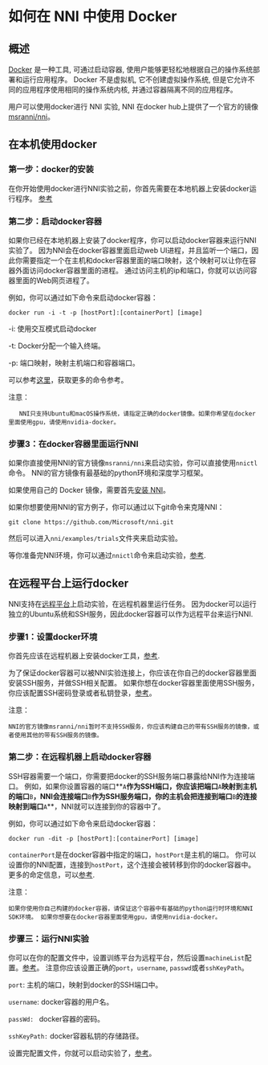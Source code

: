 # **如何在 NNI 中使用 Docker**

## 概述

[Docker](https://www.docker.com/) 是一种工具, 可通过启动容器, 使用户能够更轻松地根据自己的操作系统部署和运行应用程序。 Docker 不是虚拟机, 它不创建虚拟操作系统, 但是它允许不同的应用程序使用相同的操作系统内核, 并通过容器隔离不同的应用程序。

用户可以使用docker进行 NNI 实验, NNI 在docker hub上提供了一个官方的镜像 [msranni/nni](https://hub.docker.com/r/msranni/nni)。

## 在本机使用docker

### 第一步：docker的安装

在你开始使用docker进行NNI实验之前，你首先需要在本地机器上安装docker运行程序。 [参考](https://docs.docker.com/install/linux/docker-ce/ubuntu/)

### 第二步：启动docker容器

如果你已经在本地机器上安装了docker程序，你可以启动docker容器来运行NNI实验了。 因为NNI会在docker容器里面启动web UI进程，并且监听一个端口，因此你需要指定一个在主机和docker容器里面的端口映射，这个映射可以让你在容器外面访问docker容器里面的进程。 通过访问主机的ip和端口，你就可以访问容器里面的Web网页进程了。

例如，你可以通过如下命令来启动docker容器：

    docker run -i -t -p [hostPort]:[containerPort] [image]
    

-i: 使用交互模式启动docker

-t: Docker分配一个输入终端。

-p: 端口映射，映射主机端口和容器端口。

可以参考[这里](https://docs.docker.com/v17.09/edge/engine/reference/run/)，获取更多的命令参考。

注意：

       NNI只支持Ubuntu和macOS操作系统，请指定正确的docker镜像。如果你希望在docker里面使用gpu，请使用nvidia-docker。
    

### 步骤3：在docker容器里面运行NNI

如果你直接使用NNI的官方镜像`msranni/nni`来启动实验，你可以直接使用`nnictl`命令。 NNI的官方镜像有最基础的python环境和深度学习框架。

如果使用自己的 Docker 镜像，需要首先[安装 NNI](InstallationLinux.md)。

如果你想要使用NNI的官方例子，你可以通过以下git命令来克隆NNI：

    git clone https://github.com/Microsoft/nni.git
    

然后可以进入`nni/examples/trials`文件夹来启动实验。

等你准备完NNI环境，你可以通过`nnictl`命令来启动实验，[参考](QuickStart.md).

## 在远程平台上运行docker

NNI支持在[远程平台](../TrainingService/RemoteMachineMode.md)上启动实验，在远程机器里运行任务。 因为docker可以运行独立的Ubuntu系统和SSH服务，因此docker容器可以作为远程平台来运行NNI.

### 步骤1：设置docker环境

你首先应该在远程机器上安装docker工具，[参考](https://docs.docker.com/install/linux/docker-ce/ubuntu/).

为了保证docker容器可以被NNI实验连接上，你应该在你自己的docker容器里面安装SSH服务，并做SSH相关配置。 如果你想在docker容器里面使用SSH服务，你应该配置SSH密码登录或者私钥登录，[参考](https://docs.docker.com/engine/examples/running_ssh_service/)。

注意：

    NNI的官方镜像msranni/nni暂时不支持SSH服务，你应该构建自己的带有SSH服务的镜像，或者使用其他的带有SSH服务的镜像。
    

### 第二步：在远程机器上启动docker容器

SSH容器需要一个端口，你需要把docker的SSH服务端口暴露给NNI作为连接端口。 例如，如果你设置容器的端口**`A`**作为SSH端口，你应该把端口**`A`**映射到主机的端口**`B`**，NNI会连接端口**`B`**作为SSH服务端口，你的主机会把连接到端口**`B`**的连接映射到端口**`A`**，NNI就可以连接到你的容器中了。

例如，你可以通过如下命令来启动docker容器：

    docker run -dit -p [hostPort]:[containerPort] [image]
    

`containerPort`是在docker容器中指定的端口，`hostPort`是主机的端口。 你可以设置你的NNI配置，连接到`hostPort`，这个连接会被转移到你的docker容器中。 更多的命定信息，可以[参考](https://docs.docker.com/v17.09/edge/engine/reference/run/).

注意：

    如果你使用你自己构建的docker容器，请保证这个容器中有基础的python运行时环境和NNI SDK环境。 如果你想要在docker容器里面使用gpu，请使用nvidia-docker。
    

### 步骤三：运行NNI实验

你可以在你的配置文件中，设置训练平台为远程平台，然后设置`machineList`配置。[参考](../TrainingService/RemoteMachineMode.md)。 注意你应该设置正确的`port`，`username`, `passwd`或者`sshKeyPath`。

`port`: 主机的端口，映射到docker的SSH端口中。

`username`: docker容器的用户名。

`passWd: ` docker容器的密码。

`sshKeyPath:` docker容器私钥的存储路径。

设置完配置文件，你就可以启动实验了，[参考](QuickStart.md)。